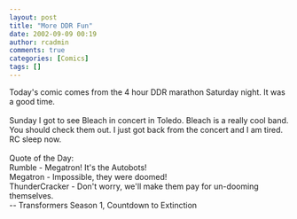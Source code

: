 ```yaml
---
layout: post
title: "More DDR Fun"
date: 2002-09-09 00:19
author: rcadmin
comments: true
categories: [Comics]
tags: []
---
```

Today's comic comes from the 4 hour DDR marathon Saturday night. It was a good time.
<br />
<br />
Sunday I got to see Bleach in concert in Toledo. Bleach is a really cool band. You should check them out. I just got back from the concert and I am tired. RC sleep now.
<br />
<br />
Quote of the Day:
<br />
Rumble - Megatron! It's the Autobots!
<br />
Megatron - Impossible, they were doomed!
<br />
ThunderCracker - Don't worry, we'll make them pay for un-dooming themselves.
<br />
-- Transformers Season 1, Countdown to Extinction
<!--more-->
<img src="http://dl.bitsmack.com/comics/20020909.gif" alt="" />
